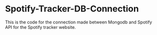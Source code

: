 # Spotify-Tracker-DB-Connection
This is the code for the connection made between Mongodb and Spotify API for the Spotify tracker website.
